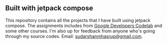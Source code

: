 
## Built with jetpack compose
This repository contains all the projects that I have built using jetpack compose. The assignments includes from 
[Google Developers Codelab](https://katherineoelsner.com/) and some other courses. I'm also up for feedback from anyone who's going through my source codes. 
Email: [sudarshanmhasrup@gmail.com](mailto://sudarshanmhasrup@gmail.com).
